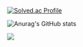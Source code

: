 [![Solved.ac Profile](http://mazassumnida.wtf/api/v2/generate_badge?boj=rossi22)](https://solved.ac/rossi22/)

![Anurag's GitHub stats](https://github-readme-stats.vercel.app/api?username=shlim2210&show_icons=true&theme=gruvbox)

 
<a href="https://github.com/shlim2210"><img src="https://hits.seeyoufarm.com/api/count/incr/badge.svg?url=https%3A%2F%2Fgithub.com%2Fshlim2210&count_bg=%23000000&title_bg=%23000000&icon=github.svg&icon_color=%23E7E7E7&title=GitHub&edge_flat=false)"/></a>

